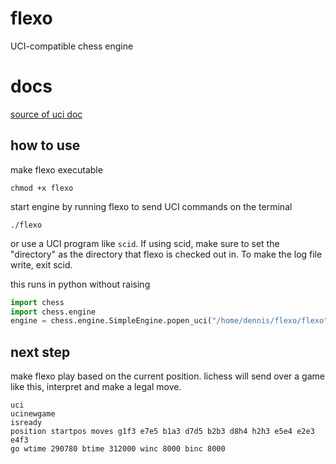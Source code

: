 # flexo
UCI-compatible chess engine

# docs

[source of uci doc](https://www.shredderchess.com/download.html)

## how to use

make flexo executable

```
chmod +x flexo
```

start engine by running flexo to send UCI commands on the terminal

```
./flexo
```
or use a UCI program like `scid`. If using scid, make sure to set the "directory" as the directory that flexo is checked out in. To make the log file write, exit scid.

this runs in python without raising

```python
import chess
import chess.engine
engine = chess.engine.SimpleEngine.popen_uci("/home/dennis/flexo/flexo")
```

## next step

make flexo play based on the current position. lichess will send over a game like this, interpret and make a legal move.

```
uci
ucinewgame
isready
position startpos moves g1f3 e7e5 b1a3 d7d5 b2b3 d8h4 h2h3 e5e4 e2e3 e4f3
go wtime 290780 btime 312000 winc 8000 binc 8000
```